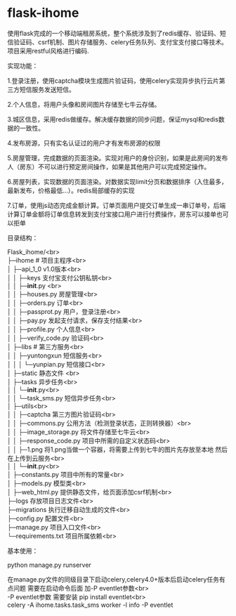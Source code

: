 # flask-ihome

使用flask完成的一个移动端租房系统，整个系统涉及到了redis缓存、验证码、短信验证码、csrf机制、图片存储服务、celery任务队列、支付宝支付接口等技术。项目采用restful风格进行编码.

实现功能：
  
  1.登录注册，使用captcha模块生成图片验证码，使用celery实现异步执行云片第三方短信服务发送短信。
  
  2.个人信息，将用户头像和房间图片存储至七牛云存储。
  
  3.城区信息，采用redis做缓存。解决缓存数据的同步问题，保证mysql和redis数据的一致性。
  
  4.发布房源，只有实名认证过的用户才有发布房源的权限
  
  5.房屋管理，完成数据的页面渲染。实现对用户的身份识别，如果是此房间的发布人（房东）不可以进行预定房间操作，如果是其他用户可以完成预定操作。
  
  6.房屋列表，实现数据的页面渲染。对数据实现limit分页和数据排序（入住最多，最新发布，价格最低...）。redis局部缓存的实现
  
  7.订单，使用js动态完成金额计算。订单页面用户提交订单生成一串订单号，后端计算订单金额将订单信息转发到支付宝接口用户进行付费操作，房东可以接单也可以拒单
  
目录结构：

  Flask_ihome/\<br>  
  ├─ihome # 项目主程序\<br>  
  │  ├─api_1_0   v1.0版本\<br>  
  │  │  ├─keys   支付宝支付公钥私钥\<br>  
  │  │  ├─__init__.py \<br>  
  │  │  ├─houses.py  房屋管理\<br>  
  │  │  ├─orders.py  订单\<br>  
  │  │  ├─passprot.py  用户，登录注册\<br>  
  │  │  ├─pay.py  发起支付请求，保存支付结果\<br>  
  │  │  ├─profile.py  个人信息\<br>  
  │  │  ├─verify_code.py 验证码\<br>  
  │  ├─libs # 第三方服务\<br>  
  │  │  ├─yuntongxun  短信服务\<br>  
  │  │  │  └─yunpian.py 短信接口\<br>  
  │  ├─static  静态文件  \<br>  
  │  ├─tasks   异步任务\<br>  
  │  │  └─__init__.py\<br>  
  │  │  └─task_sms.py 短信异步任务\<br>  
  │  ├─utils\<br>  
  │  │  ├─captcha  第三方图片验证码\<br>  
  │  │  ├─commons.py  公用方法（检测登录状态，正则转换器）\<br>  
  │  │  ├─image_storage.py 将文件存储至七牛云\<br>  
  │  │  ├─response_code.py  项目中所需的自定义状态码\<br>  
  │  │  ├─1.png  将1.png当做一个容器，将需要上传到七牛的图片先存放至本地 然后在上传到云服务\<br>  
  │  │  └─__init__.py\<br>  
  │  ├─constants.py   项目中所有的常量\<br>  
  │  ├─models.py   模型类\<br>  
  │  ├─web_html.py   提供静态文件，给页面添加csrf机制\<br>  
  ├─logs   存放项目日志文件\<br>  
  ├─migrations  执行迁移自动生成的文件\<br>  
  ├─config.py  配置文件\<br>  
  ├─manage.py  项目入口文件\<br>  
  └─requirements.txt   项目所属依赖\<br>  
   


基本使用：

  python manage.py runserver 
  
  在manage.py文件的同级目录下启动celery,celery4.0+版本后启动celery任务有点问题 需要在启动命令后面 加-P eventlet参数\<br>  
  -P eventlet参数 需要安装  pip install eventlet\<br>  
  celery -A ihome.tasks.task_sms worker -l info -P eventlet
